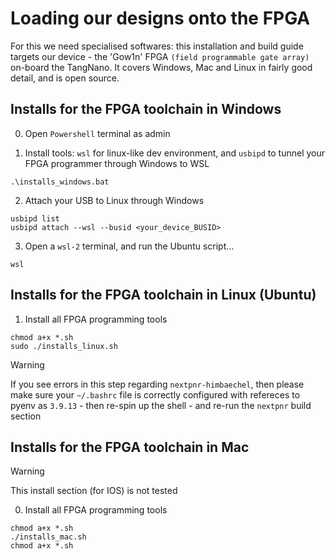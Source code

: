 # Loading our designs onto the FPGA

For this we need specialised softwares: this installation and build guide targets our device - the 'Gow1n' FPGA `(field programmable gate array)` on-board the TangNano. It covers Windows, Mac and Linux in fairly good detail, and is open source.

## Installs for the FPGA toolchain in Windows

0. Open `Powershell` terminal as admin

1. Install tools: `wsl` for linux-like dev environment, and `usbipd` to tunnel your FPGA programmer through Windows to WSL
```
.\installs_windows.bat
```

2. Attach your USB to Linux through Windows
```
usbipd list
usbipd attach --wsl --busid <your_device_BUSID>
```

3. Open a `wsl-2` terminal, and run the Ubuntu script...
```
wsl
```

## Installs for the FPGA toolchain in Linux (Ubuntu)

1. Install all FPGA programming tools
```
chmod a+x *.sh
sudo ./installs_linux.sh
```

> [!WARNING]
> If you see errors in this step regarding `nextpnr-himbaechel`, then please make sure your `~/.bashrc` file is correctly configured with refereces to pyenv as `3.9.13` - then re-spin up the shell - and re-run the `nextpnr` build section

## Installs for the FPGA toolchain in Mac

> [!WARNING]
> This install section (for IOS) is not tested

0. Install all FPGA programming tools

```
chmod a+x *.sh
./installs_mac.sh
chmod a+x *.sh
```